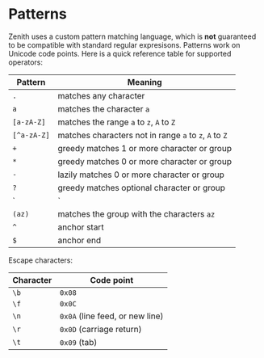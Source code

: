 # Patterns

Zenith uses a custom pattern matching language, which is  **not** guaranteed to be compatible with standard regular expresisons. Patterns work on Unicode code points. Here is a quick reference table for supported operators:

| **Pattern**   | **Meaning**                                                  |
| ------------- | ------------------------------------------------------------ |
| `.`           | matches any character
| `a`           | matches the character `a`
| `[a-zA-Z]`    | matches the range `a` to `z`, `A` to `Z`
| `[^a-zA-Z]`   | matches characters not in range `a` to `z`, `A` to `Z`
| `+`           | greedy matches 1 or more character or group
| `*`           | greedy matches 0 or more character or group
| `-`           | lazily matches 0 or more character or group
| `?`           | greedy matches optional character or group
| `|`           | alternate
| `(az)`        | matches the group with the characters `az`
| `^`           | anchor start
| `$`           | anchor end

Escape characters:

| **Character** | **Code point**                  |
| ------------- | ------------------------------- |
| `\b`          | `0x08`
| `\f`          | `0x0C`
| `\n`          | `0x0A` (line feed, or new line)
| `\r`          | `0x0D` (carriage return)
| `\t`          | `0x09` (tab)